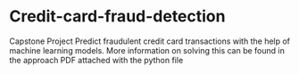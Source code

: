 # Credit-card-fraud-detection
Capstone Project
Predict fraudulent credit card transactions with the help of machine learning models.
More information on solving this can be found in the approach PDF attached with the python file

